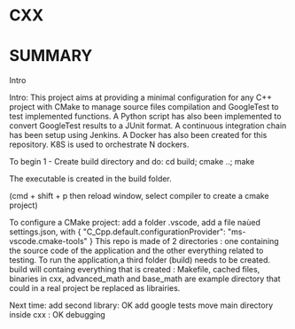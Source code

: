 # CXX

# SUMMARY
Intro


Intro:
This project aims at providing a minimal configuration for any C++ project with CMake to manage source files compilation and GoogleTest to test implemented functions. 
A Python script has also been implemented to convert GoogleTest results to a JUnit format.
A continuous integration chain has been setup using Jenkins. 
A Docker has also been created for this repository. K8S is used to orchestrate N dockers.

To begin
1 - Create build directory and do:
cd build; cmake ..; make

The executable is created in the build folder.

(cmd + shift + p then reload window, select compiler to create a cmake project)

To configure a CMake project:
add a folder .vscode, add a file naùed settings.json, with
{
    "C_Cpp.default.configurationProvider": "ms-vscode.cmake-tools"
}
This repo is made of 2 directories : one containing the source code of the application and the other everything related to testing. To run the application,a third folder (build) needs to be created.
build will containg everything that is created : Makefile, cached files, binaries
in cxx, advanced_math and base_math are example directory that could in a real project be replaced as librairies.

Next time: 
add second library: OK
add google tests 
move main directory inside cxx : OK
debugging